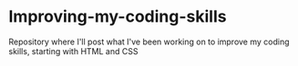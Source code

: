# Improving-my-coding-skills
Repository where I'll post what I've been working on to improve my coding skills, starting with HTML and CSS
